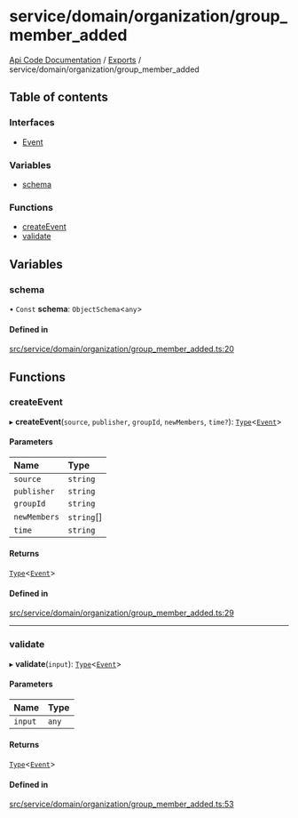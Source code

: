 # service/domain/organization/group\_member\_added
 
[Api Code Documentation](../README.md) / [Exports](../modules.md) / service/domain/organization/group\_member\_added

## Table of contents

### Interfaces

- [Event](../interfaces/service_domain_organization_group_member_added.Event.md)

### Variables

- [schema](service_domain_organization_group_member_added.md#schema)

### Functions

- [createEvent](service_domain_organization_group_member_added.md#createevent)
- [validate](service_domain_organization_group_member_added.md#validate)

## Variables

### schema

• `Const` **schema**: `ObjectSchema`<`any`\>

#### Defined in

[src/service/domain/organization/group_member_added.ts:20](https://github.com/openkfw/TruBudget/blob/0804644/api/src/service/domain/organization/group_member_added.ts#L20)

## Functions

### createEvent

▸ **createEvent**(`source`, `publisher`, `groupId`, `newMembers`, `time?`): [`Type`](result.md#type)<[`Event`](../interfaces/service_domain_organization_group_member_added.Event.md)\>

#### Parameters

| Name | Type |
| :------ | :------ |
| `source` | `string` |
| `publisher` | `string` |
| `groupId` | `string` |
| `newMembers` | `string`[] |
| `time` | `string` |

#### Returns

[`Type`](result.md#type)<[`Event`](../interfaces/service_domain_organization_group_member_added.Event.md)\>

#### Defined in

[src/service/domain/organization/group_member_added.ts:29](https://github.com/openkfw/TruBudget/blob/0804644/api/src/service/domain/organization/group_member_added.ts#L29)

___

### validate

▸ **validate**(`input`): [`Type`](result.md#type)<[`Event`](../interfaces/service_domain_organization_group_member_added.Event.md)\>

#### Parameters

| Name | Type |
| :------ | :------ |
| `input` | `any` |

#### Returns

[`Type`](result.md#type)<[`Event`](../interfaces/service_domain_organization_group_member_added.Event.md)\>

#### Defined in

[src/service/domain/organization/group_member_added.ts:53](https://github.com/openkfw/TruBudget/blob/0804644/api/src/service/domain/organization/group_member_added.ts#L53)

